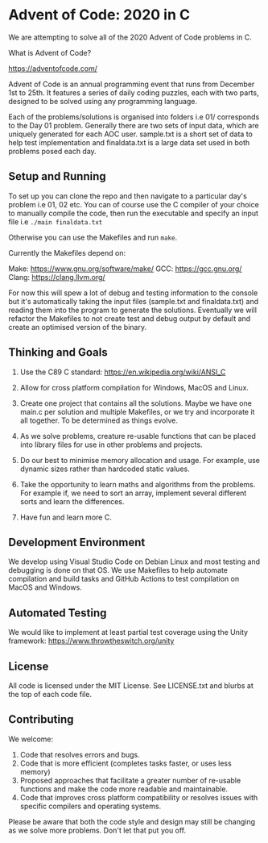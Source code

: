 # Advent of Code: 2020 in C

We are attempting to solve all of the 2020 Advent of Code problems in C.

What is Advent of Code?

https://adventofcode.com/

Advent of Code is an annual programming event that runs from December 1st to 25th. It features a series of daily coding puzzles, each with two parts, designed to be solved using any programming language. 

Each of the problems/solutions is organised into folders i.e 01/ corresponds to the Day 01 problem. Generally there are two sets of input data, which are uniquely generated for each AOC user. sample.txt is a short set of data to help test implementation and finaldata.txt is a large data set used in both problems posed each day.

## Setup and Running

To set up you can clone the repo and then navigate to a particular day's problem 
i.e 01, 02 etc. You can of course use the C compiler of your choice to manually compile the code, then run the executable and specify an input file i.e 
`./main finaldata.txt`

Otherwise you can use the Makefiles and run `make`.

Currently the Makefiles depend on:

Make:   https://www.gnu.org/software/make/
GCC:    https://gcc.gnu.org/ 
Clang:  https://clang.llvm.org/

For now this will spew a lot of debug and testing information to the console but it's automatically taking the input files (sample.txt and finaldata.txt) and reading them into the program to generate the solutions. Eventually we will refactor the Makefiles to not create test and debug output by default and create an optimised version of the binary.

## Thinking and Goals

1. Use the C89 C standard: https://en.wikipedia.org/wiki/ANSI_C

2. Allow for cross platform compilation for Windows, MacOS and Linux.

3. Create one project that contains all the solutions. Maybe we have one main.c per solution and multiple Makefiles, or we try and incorporate it all together. To be determined as things evolve.

4. As we solve problems, creature re-usable functions that can be placed into     library files for use in other problems and projects.

5. Do our best to minimise memory allocation and usage. For example, use dynamic sizes rather than hardcoded static values.

6. Take the opportunity to learn maths and algorithms from the problems. For example if, we need to sort an array, implement several different sorts and learn the differences. 

7. Have fun and learn more C.

## Development Environment

We develop using Visual Studio Code on Debian Linux and most testing and debugging is done on that OS. We use Makefiles to help automate compilation and build tasks and GitHub Actions to test compilation on MacOS and Windows.

## Automated Testing

We would like to implement at least partial test coverage using the Unity framework: https://www.throwtheswitch.org/unity

## License

All code is licensed under the MIT License. See LICENSE.txt and blurbs at the top of each code file.

## Contributing

We welcome:

1. Code that resolves errors and bugs.
2. Code that is more efficient (completes tasks faster, or uses less memory)
3. Proposed approaches that facilitate a greater number of re-usable functions and make the code more readable and maintainable.
4. Code that improves cross platform compatibility or resolves issues with specific compilers and operating systems.

Please be aware that both the code style and design may still be changing as we solve more problems. Don't let that put you off.